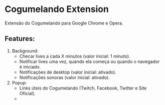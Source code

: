 # Cogumelando Extension

Extensão do Cogumelando para Google Chrome e Opera.

## Features:

1. Background:
    * Checar lives a cada X minutos (valor inicial: 1 minuto).
    * Notificar lives uma vez, quando ela começa ou quando o navegador é iniciado.
    * Notificações de desktop (valor inicial: ativado).
    * Notificações sonoras (valor inicial: ativado).
2. Popup:
    * Links úteis do Cogumelando (Twitch, Facebook, Twitter e Site Oficial).
    * 
